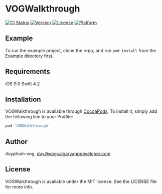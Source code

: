 # VOGWalkthrough

[![CI Status](https://img.shields.io/travis/duypham-vog/VOGWalkthrough.svg?style=flat)](https://travis-ci.org/duypham-vog/VOGWalkthrough)
[![Version](https://img.shields.io/cocoapods/v/VOGWalkthrough.svg?style=flat)](https://cocoapods.org/pods/VOGWalkthrough)
[![License](https://img.shields.io/cocoapods/l/VOGWalkthrough.svg?style=flat)](https://cocoapods.org/pods/VOGWalkthrough)
[![Platform](https://img.shields.io/cocoapods/p/VOGWalkthrough.svg?style=flat)](https://cocoapods.org/pods/VOGWalkthrough)

## Example

To run the example project, clone the repo, and run `pod install` from the Example directory first.

## Requirements
iOS 9.0
Swift 4.2
## Installation

VOGWalkthrough is available through [CocoaPods](https://cocoapods.org). To install
it, simply add the following line to your Podfile:

```ruby
pod 'VOGWalkthrough'
```

## Author

duypham-vog, duy@vogcalgaryappdeveloper.com

## License

VOGWalkthrough is available under the MIT license. See the LICENSE file for more info.
